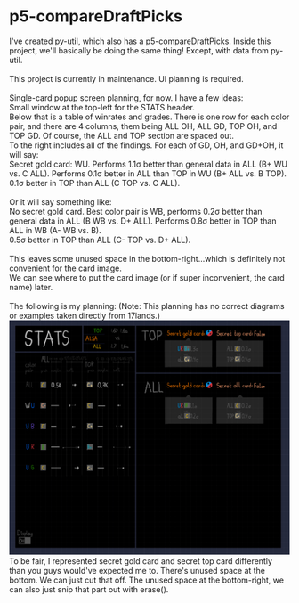 # p5-compareDraftPicks
I've created py-util, which also has a p5-compareDraftPicks. 
Inside this project, we'll basically be doing the same thing! 
Except, with data from py-util. <br><br>
This project is currently in maintenance. UI planning is required. <br><br>
Single-card popup screen planning, for now. I have a few ideas: <br>
Small window at the top-left for the STATS header.<br>
Below that is a table of winrates and grades. There is one row for each 
color pair, and there are 4 columns, them being ALL OH, ALL GD, TOP OH, and 
TOP GD. Of course, the ALL and TOP section are spaced out. <br>
To the right includes all of the findings. For each of GD, OH, and GD+OH, it will say:<br>
Secret gold card: WU. Performs 1.1σ better than general data in ALL (B+ WU vs. C ALL). Performs 0.1σ better in ALL than TOP in WU (B+ ALL vs. B TOP).<br>
0.1σ better in TOP than ALL (C TOP vs. C ALL).<br>
<br>
Or it will say something like:<br>
No secret gold card. Best color pair is WB, performs 0.2σ better than general data in ALL (B WB vs. D+ ALL). Performs 0.8σ better in TOP than ALL in WB (A- WB vs. B).<br>
0.5σ better in TOP than ALL (C- TOP vs. D+ ALL).<br>
<br>
This leaves some unused space in the bottom-right...which is definitely not convenient for the card image.<br>
We can see where to put the card image (or if super inconvenient, the card name) later.<br>
<br>
The following is my planning: (Note: This planning has no correct diagrams or examples taken directly from 17lands.)
![singleCardPopupFull2.JPEG](planning/singleCardPopupFull2.JPEG)
<br>
To be fair, I represented secret gold card and secret top card differently 
than you guys would've expected me to. 
There's unused space at the bottom. We can just cut that off.
The unused space at the bottom-right, we can also just snip that part out with erase().